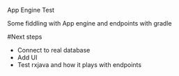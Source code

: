 App Engine Test

Some fiddling with App engine and endpoints with gradle

#Next steps

- Connect to real database
- Add UI
- Test rxjava and how it plays with endpoints

